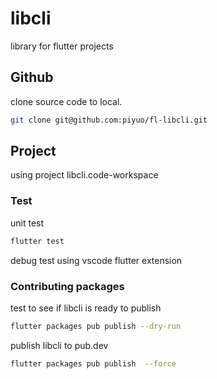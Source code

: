 # libcli

library for flutter projects

## Github

clone source code to local.

```bash
git clone git@github.com:piyuo/fl-libcli.git
```

## Project

using project libcli.code-workspace

### Test

unit test

```bash
flutter test
```

debug test using vscode flutter extension

### Contributing packages

test to see if libcli is ready to publish

```bash
flutter packages pub publish --dry-run
```

publish libcli to pub.dev

```bash
flutter packages pub publish  --force
```
